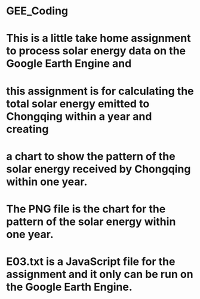 # GEE_Coding
# This is a little take home assignment to process solar energy data on the Google Earth Engine and 
# this assignment is for calculating the total solar energy emitted to Chongqing within a year and creating 
# a chart to show the pattern of the solar energy received by Chongqing within one year. 
# The PNG file is the chart for the pattern of the solar energy within one year.
# E03.txt is a JavaScript file for the assignment and it only can be run on the Google Earth Engine.
